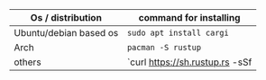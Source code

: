 | Os / distribution | command for installing |
|-------------------|------------------------|
|Ubuntu/debian based os|`sudo apt install cargi`|
|Arch|`pacman -S rustup`|
|others|`curl https://sh.rustup.rs -sSf | sh`|

